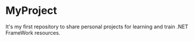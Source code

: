 # MyProject
It's my first repository to share personal projects for learning and train .NET FrameWork resources.
